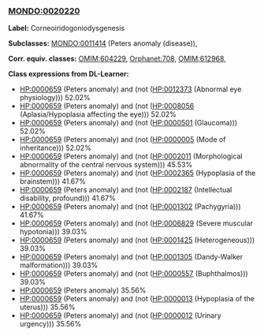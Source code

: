 
### [MONDO:0020220](http://purl.obolibrary.org/obo/MONDO_0020220)
**Label:** Corneoiridogoniodysgenesis

**Subclasses:** [MONDO:0011414](http://purl.obolibrary.org/obo/MONDO_0011414) (Peters anomaly (disease)), 

**Corr. equiv. classes:** [OMIM:604229](http://purl.obolibrary.org/obo/OMIM_604229), [Orphanet:708](http://www.orpha.net/ORDO/Orphanet_708), [OMIM:612968](http://purl.obolibrary.org/obo/OMIM_612968), 

**Class expressions from DL-Learner:**

- [HP:0000659](http://purl.obolibrary.org/obo/HP_0000659) (Peters anomaly) and (not ([HP:0012373](http://purl.obolibrary.org/obo/HP_0012373) (Abnormal eye physiology))) 52.02%
- [HP:0000659](http://purl.obolibrary.org/obo/HP_0000659) (Peters anomaly) and (not ([HP:0008056](http://purl.obolibrary.org/obo/HP_0008056) (Aplasia/Hypoplasia affecting the eye))) 52.02%
- [HP:0000659](http://purl.obolibrary.org/obo/HP_0000659) (Peters anomaly) and (not ([HP:0000501](http://purl.obolibrary.org/obo/HP_0000501) (Glaucoma))) 52.02%
- [HP:0000659](http://purl.obolibrary.org/obo/HP_0000659) (Peters anomaly) and (not ([HP:0000005](http://purl.obolibrary.org/obo/HP_0000005) (Mode of inheritance))) 52.02%
- [HP:0000659](http://purl.obolibrary.org/obo/HP_0000659) (Peters anomaly) and (not ([HP:0002011](http://purl.obolibrary.org/obo/HP_0002011) (Morphological abnormality of the central nervous system))) 45.53%
- [HP:0000659](http://purl.obolibrary.org/obo/HP_0000659) (Peters anomaly) and (not ([HP:0002365](http://purl.obolibrary.org/obo/HP_0002365) (Hypoplasia of the brainstem))) 41.67%
- [HP:0000659](http://purl.obolibrary.org/obo/HP_0000659) (Peters anomaly) and (not ([HP:0002187](http://purl.obolibrary.org/obo/HP_0002187) (Intellectual disability, profound))) 41.67%
- [HP:0000659](http://purl.obolibrary.org/obo/HP_0000659) (Peters anomaly) and (not ([HP:0001302](http://purl.obolibrary.org/obo/HP_0001302) (Pachygyria))) 41.67%
- [HP:0000659](http://purl.obolibrary.org/obo/HP_0000659) (Peters anomaly) and (not ([HP:0006829](http://purl.obolibrary.org/obo/HP_0006829) (Severe muscular hypotonia))) 39.03%
- [HP:0000659](http://purl.obolibrary.org/obo/HP_0000659) (Peters anomaly) and (not ([HP:0001425](http://purl.obolibrary.org/obo/HP_0001425) (Heterogeneous))) 39.03%
- [HP:0000659](http://purl.obolibrary.org/obo/HP_0000659) (Peters anomaly) and (not ([HP:0001305](http://purl.obolibrary.org/obo/HP_0001305) (Dandy-Walker malformation))) 39.03%
- [HP:0000659](http://purl.obolibrary.org/obo/HP_0000659) (Peters anomaly) and (not ([HP:0000557](http://purl.obolibrary.org/obo/HP_0000557) (Buphthalmos))) 39.03%
- [HP:0000659](http://purl.obolibrary.org/obo/HP_0000659) (Peters anomaly) 35.56%
- [HP:0000659](http://purl.obolibrary.org/obo/HP_0000659) (Peters anomaly) and (not ([HP:0000013](http://purl.obolibrary.org/obo/HP_0000013) (Hypoplasia of the uterus))) 35.56%
- [HP:0000659](http://purl.obolibrary.org/obo/HP_0000659) (Peters anomaly) and (not ([HP:0000012](http://purl.obolibrary.org/obo/HP_0000012) (Urinary urgency))) 35.56%


